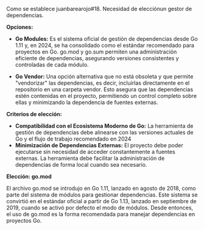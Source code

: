 Como se establece juanbarearojo#18. Necesidad de elecciónun gestor de dependencias.

**Opciones:**

- **Go Modules:** Es el sistema oficial de gestión de dependencias desde Go 1.11 y, en 2024, se ha consolidado como el estándar recomendado para proyectos en Go. go.mod y go.sum permiten una administración eficiente de dependencias, asegurando versiones consistentes y controladas de cada módulo.

- **Go Vendor:** Una opción alternativa que no está obsoleta y que permite "vendorizar" las dependencias, es decir, incluirlas directamente en el repositorio en una carpeta vendor. Esto asegura que las dependencias estén contenidas en el proyecto, permitiendo un control completo sobre ellas y minimizando la dependencia de fuentes externas. 

**Criterios de elección:**

- **Compatibilidad con el Ecosistema Moderno de Go:** La herramienta de gestión de dependencias debe alinearse con las versiones actuales de Go y el flujo de trabajo recomendado en 2024
- **Minimización de Dependencias Externas:** El proyecto debe poder ejecutarse sin necesidad de acceder constantemente a fuentes externas. La herramienta debe facilitar la administración de dependencias de forma local cuando sea necesario.

**Elección: go.mod**

El archivo go.mod se introdujo en Go 1.11, lanzado en agosto de 2018, como parte del sistema de módulos para gestionar dependencias. Este sistema se convirtió en el estándar oficial a partir de Go 1.13, lanzado en septiembre de 2019, cuando se activó por defecto el modo de módulos. Desde entonces, el uso de go.mod es la forma recomendada para manejar dependencias en proyectos Go.


